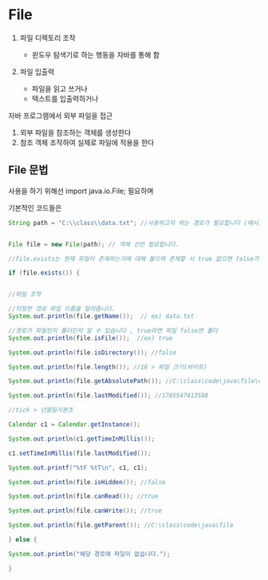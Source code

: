 
# File

1. 파일 디렉토리 조작
	- 윈도우 탐색기로 하는 행동을 자바를 통해 함

1. 파일 입출력
	- 파일을 읽고 쓰거나 
	- 텍스트를 입출력하거나

자바 프로그램에서 외부 파일을 접근 
1. 외부 파일을 참조하는 객체를 생성한다 
2. 참조 객체 조작하여 실제로 파일에 적용을 한다

## File 문법

사용을 하기 위해선 import java.io.File; 필요하며 

기본적인 코드들은

```java
String path = "C:\\class\\data.txt"; //사용하고자 하는 경로가 필요합니다 (예시)


File file = new File(path); // 객체 선언 필요합니다.

//file.exists는 현재 파일이 존재하는가에 대해 물으며 존재할 시 true 없으면 false가 출력됩니다.

if (file.exists()) { 


//파일 조작

//지정한 경로 파일 이름을 알려줍니다. 
System.out.println(file.getName());  // ex) data.txt

//경로가 파일인지 폴더인지 알 수 있습니다 , true라면 파일 false면 폴더
System.out.println(file.isFile());  //ex) true

System.out.println(file.isDirectory()); //false

System.out.println(file.length()); //16 > 파일 크기(바이트)

System.out.println(file.getAbsolutePath()); //C:\class\code\java\file\data.txt

System.out.println(file.lastModified()); //1705547413588

//tick > 년월일시분초

Calendar c1 = Calendar.getInstance();

System.out.println(c1.getTimeInMillis());

c1.setTimeInMillis(file.lastModified());

System.out.printf("%tF %tT\n", c1, c1);

System.out.println(file.isHidden()); //false

System.out.println(file.canRead()); //true

System.out.println(file.canWrite()); //true

System.out.println(file.getParent()); //C:\class\code\java\file

} else {

System.out.println("해당 경로에 파일이 없습니다.");

}
```
